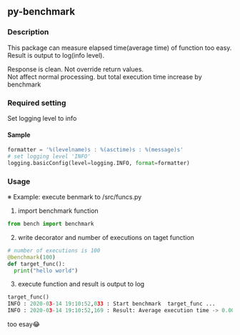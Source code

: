 ## py-benchmark
### Description
This package can measure elapsed time(average time) of function too easy.  
Result is output to log(info level).  

Response is clean. Not override return values.  
Not affect normal processing. but total execution time increase by benchmark  

### Required setting
Set logging level to info

#### Sample
```python
formatter = '%(levelname)s : %(asctime)s : %(message)s'
# set logging level 'INFO'
logging.basicConfig(level=logging.INFO, format=formatter)
```

### Usage
※ Example: execute benmark to /src/funcs.py

1. import benchmark function
```python
from bench import benchmark
```

2. write decorator and number of executions on taget function
```python
# number of executions is 100
@benchmark(100)
def target_func():
  print("hello world")
```

3. execute function and result is output to log
```python
target_func()
INFO : 2020-03-14 19:10:52,033 : Start benchmark  target_func ...
INFO : 2020-03-14 19:10:52,169 : Result: Average execution time -> 0.00001 s (total exec 100)
````

too esay😂
